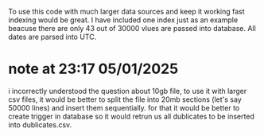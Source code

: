 To use this code with much larger data sources and keep it working fast indexing would be great.
I have included one index just as an example beacuse there are only 43 out of 30000 vlues are passed into database.
All dates are parsed into UTC.

# note at 23:17 05/01/2025
i incorrectly understood the question about 10gb file,
to use it with larger csv files, it would be better to split the file into 20mb sections (let's say 50000 lines) and insert them sequentially. for that it would be better to create trigger in database so it would retrun us all dublicates to be inserted into dublicates.csv.

